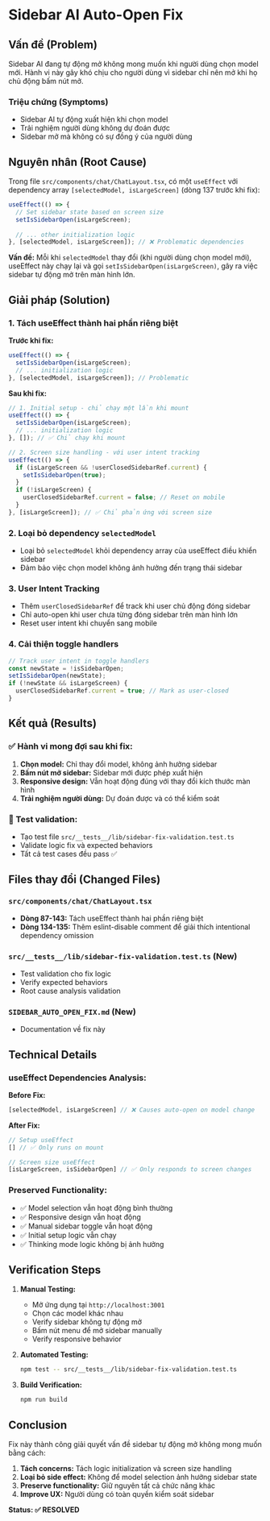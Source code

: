 # Sidebar AI Auto-Open Fix

## Vấn đề (Problem)

Sidebar AI đang tự động mở không mong muốn khi người dùng chọn model mới. Hành vi này gây khó chịu cho người dùng vì sidebar chỉ nên mở khi họ chủ động bấm nút mở.

### Triệu chứng (Symptoms)
- Sidebar AI tự động xuất hiện khi chọn model
- Trải nghiệm người dùng không dự đoán được
- Sidebar mở mà không có sự đồng ý của người dùng

## Nguyên nhân (Root Cause)

Trong file `src/components/chat/ChatLayout.tsx`, có một `useEffect` với dependency array `[selectedModel, isLargeScreen]` (dòng 137 trước khi fix):

```typescript
useEffect(() => {
  // Set sidebar state based on screen size
  setIsSidebarOpen(isLargeScreen);
  
  // ... other initialization logic
}, [selectedModel, isLargeScreen]); // ❌ Problematic dependencies
```

**Vấn đề:** Mỗi khi `selectedModel` thay đổi (khi người dùng chọn model mới), useEffect này chạy lại và gọi `setIsSidebarOpen(isLargeScreen)`, gây ra việc sidebar tự động mở trên màn hình lớn.

## Giải pháp (Solution)

### 1. Tách useEffect thành hai phần riêng biệt

**Trước khi fix:**
```typescript
useEffect(() => {
  setIsSidebarOpen(isLargeScreen);
  // ... initialization logic
}, [selectedModel, isLargeScreen]); // Problematic
```

**Sau khi fix:**
```typescript
// 1. Initial setup - chỉ chạy một lần khi mount
useEffect(() => {
  setIsSidebarOpen(isLargeScreen);
  // ... initialization logic
}, []); // ✅ Chỉ chạy khi mount

// 2. Screen size handling - với user intent tracking
useEffect(() => {
  if (isLargeScreen && !userClosedSidebarRef.current) {
    setIsSidebarOpen(true);
  }
  if (!isLargeScreen) {
    userClosedSidebarRef.current = false; // Reset on mobile
  }
}, [isLargeScreen]); // ✅ Chỉ phản ứng với screen size
```

### 2. Loại bỏ dependency `selectedModel`

- Loại bỏ `selectedModel` khỏi dependency array của useEffect điều khiển sidebar
- Đảm bảo việc chọn model không ảnh hưởng đến trạng thái sidebar

### 3. User Intent Tracking

- Thêm `userClosedSidebarRef` để track khi user chủ động đóng sidebar
- Chỉ auto-open khi user chưa từng đóng sidebar trên màn hình lớn
- Reset user intent khi chuyển sang mobile

### 4. Cải thiện toggle handlers

```typescript
// Track user intent in toggle handlers
const newState = !isSidebarOpen;
setIsSidebarOpen(newState);
if (!newState && isLargeScreen) {
  userClosedSidebarRef.current = true; // Mark as user-closed
}
```

## Kết quả (Results)

### ✅ Hành vi mong đợi sau khi fix:
1. **Chọn model:** Chỉ thay đổi model, không ảnh hưởng sidebar
2. **Bấm nút mở sidebar:** Sidebar mới được phép xuất hiện
3. **Responsive design:** Vẫn hoạt động đúng với thay đổi kích thước màn hình
4. **Trải nghiệm người dùng:** Dự đoán được và có thể kiểm soát

### 🧪 Test validation:
- Tạo test file `src/__tests__/lib/sidebar-fix-validation.test.ts`
- Validate logic fix và expected behaviors
- Tất cả test cases đều pass ✅

## Files thay đổi (Changed Files)

### `src/components/chat/ChatLayout.tsx`
- **Dòng 87-143:** Tách useEffect thành hai phần riêng biệt
- **Dòng 134-135:** Thêm eslint-disable comment để giải thích intentional dependency omission

### `src/__tests__/lib/sidebar-fix-validation.test.ts` (New)
- Test validation cho fix logic
- Verify expected behaviors
- Root cause analysis validation

### `SIDEBAR_AUTO_OPEN_FIX.md` (New)
- Documentation về fix này

## Technical Details

### useEffect Dependencies Analysis:

**Before Fix:**
```typescript
[selectedModel, isLargeScreen] // ❌ Causes auto-open on model change
```

**After Fix:**
```typescript
// Setup useEffect
[] // ✅ Only runs on mount

// Screen size useEffect  
[isLargeScreen, isSidebarOpen] // ✅ Only responds to screen changes
```

### Preserved Functionality:
- ✅ Model selection vẫn hoạt động bình thường
- ✅ Responsive design vẫn hoạt động
- ✅ Manual sidebar toggle vẫn hoạt động
- ✅ Initial setup logic vẫn chạy
- ✅ Thinking mode logic không bị ảnh hưởng

## Verification Steps

1. **Manual Testing:**
   - Mở ứng dụng tại `http://localhost:3001`
   - Chọn các model khác nhau
   - Verify sidebar không tự động mở
   - Bấm nút menu để mở sidebar manually
   - Verify responsive behavior

2. **Automated Testing:**
   ```bash
   npm test -- src/__tests__/lib/sidebar-fix-validation.test.ts
   ```

3. **Build Verification:**
   ```bash
   npm run build
   ```

## Conclusion

Fix này thành công giải quyết vấn đề sidebar tự động mở không mong muốn bằng cách:

1. **Tách concerns:** Tách logic initialization và screen size handling
2. **Loại bỏ side effect:** Không để model selection ảnh hưởng sidebar state  
3. **Preserve functionality:** Giữ nguyên tất cả chức năng khác
4. **Improve UX:** Người dùng có toàn quyền kiểm soát sidebar

**Status: ✅ RESOLVED**
